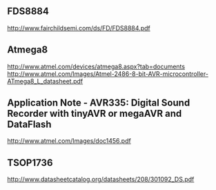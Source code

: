 FDS8884
------
http://www.fairchildsemi.com/ds/FD/FDS8884.pdf

Atmega8
------
http://www.atmel.com/devices/atmega8.aspx?tab=documents
http://www.atmel.com/Images/Atmel-2486-8-bit-AVR-microcontroller-ATmega8_L_datasheet.pdf

Application Note - AVR335: Digital Sound Recorder with tinyAVR or megaAVR and DataFlash 
------
http://www.atmel.com/Images/doc1456.pdf

TSOP1736
------
http://www.datasheetcatalog.org/datasheets/208/301092_DS.pdf

